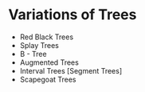 # Variations of Trees

* Red Black Trees
* Splay Trees
* B - Tree
* Augmented Trees
* Interval Trees [Segment Trees]
* Scapegoat Trees